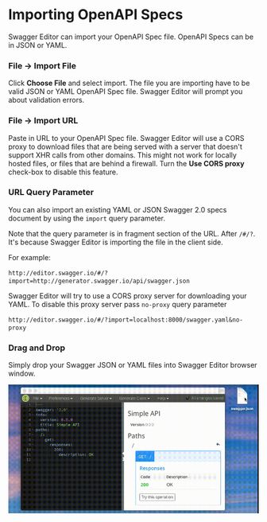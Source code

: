 # Importing OpenAPI Specs

Swagger Editor can import your OpenAPI Spec file. OpenAPI Specs can be in JSON or YAML.

### File → Import File

Click **Choose File** and select import. The file you are importing have to be valid JSON or YAML OpenAPI Spec file. Swagger Editor will prompt you about validation errors.

### File → Import URL

Paste in URL to your OpenAPI Spec file. Swagger Editor will use a CORS proxy to download files that are being served with a server that doesn't support XHR calls from other domains. This might not work for locally hosted files, or files that are behind a firewall. Turn the **Use CORS proxy** check-box to disable this feature.

### URL Query Parameter

You can also import an existing YAML or JSON Swagger 2.0 specs document by using the `import` query parameter. 

Note that the query parameter is in fragment section of the URL. After `/#/?`. It's because Swagger Editor is importing the file in the client side.

For example:
```
http://editor.swagger.io/#/?import=http://generator.swagger.io/api/swagger.json
```

Swagger Editor will try to use a CORS proxy server for downloading your YAML. To disable this proxy server pass `no-proxy` query parameter

```
http://editor.swagger.io/#/?import=localhost:8000/swagger.yaml&no-proxy
```

### Drag and Drop

Simply drop your Swagger JSON or YAML files into Swagger Editor browser window. 

![Swagger Editor drag and drop demo](./dnd.gif)
